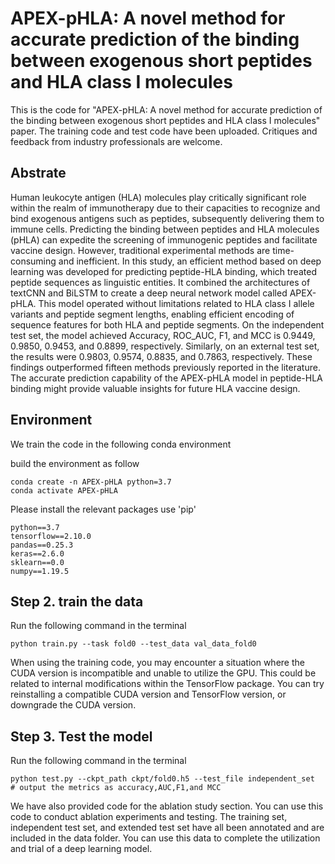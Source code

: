 # APEX-pHLA: A novel method for accurate prediction of the binding between exogenous short peptides and HLA class I molecules

This is the code for "APEX-pHLA: A novel method for accurate prediction of the binding between exogenous short peptides and HLA class I molecules" paper.
The training code and test code have been uploaded. Critiques and feedback from industry professionals are welcome.

## Abstrate 
Human leukocyte antigen (HLA) molecules play critically significant role within the realm of immunotherapy due to their capacities to recognize and bind exogenous antigens such as peptides, subsequently delivering them to immune cells. Predicting the binding between peptides and HLA molecules (pHLA) can expedite the screening of immunogenic peptides and facilitate vaccine design. However, traditional experimental methods are time-consuming and inefficient. In this study, an efficient method based on deep learning was developed for predicting peptide-HLA binding, which treated peptide sequences as linguistic entities. It combined the architectures of textCNN and BiLSTM to create a deep neural network model called APEX-pHLA. This model operated without limitations related to HLA class I allele variants and peptide segment lengths, enabling efficient encoding of sequence features for both HLA and peptide segments. On the independent test set, the model achieved Accuracy, ROC_AUC, F1, and MCC is 0.9449, 0.9850, 0.9453, and 0.8899, respectively. Similarly, on an external test set, the results were 0.9803, 0.9574, 0.8835, and 0.7863, respectively. These findings outperformed fifteen methods previously reported in the literature. The accurate prediction capability of the APEX-pHLA model in peptide-HLA binding might provide valuable insights for future HLA vaccine design.

## Environment
We train the code in the following conda environment

build the environment as follow
```shell
conda create -n APEX-pHLA python=3.7
conda activate APEX-pHLA
```
Please install the relevant packages use 'pip'
```shell
python==3.7
tensorflow==2.10.0
pandas==0.25.3
keras==2.6.0
sklearn==0.0
numpy==1.19.5
```

## Step 2. train the data
Run the following command in the terminal
```shell
python train.py --task fold0 --test_data val_data_fold0
```
When using the training code, you may encounter a situation where the CUDA version is incompatible and unable to utilize the GPU. This could be related to internal modifications within the TensorFlow package. You can try reinstalling a compatible CUDA version and TensorFlow version, or downgrade the CUDA version.

## Step 3. Test the model 
Run the following command in the terminal
```shell
python test.py --ckpt_path ckpt/fold0.h5 --test_file independent_set
# output the metrics as accuracy,AUC,F1,and MCC
```

We have also provided code for the ablation study section. You can use this code to conduct ablation experiments and testing. The training set, independent test set, and extended test set have all been annotated and are included in the data folder. You can use this data to complete the utilization and trial of a deep learning model.

